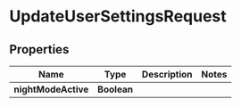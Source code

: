 

# UpdateUserSettingsRequest


## Properties

| Name | Type | Description | Notes |
|------------ | ------------- | ------------- | -------------|
|**nightModeActive** | **Boolean** |  |  |



